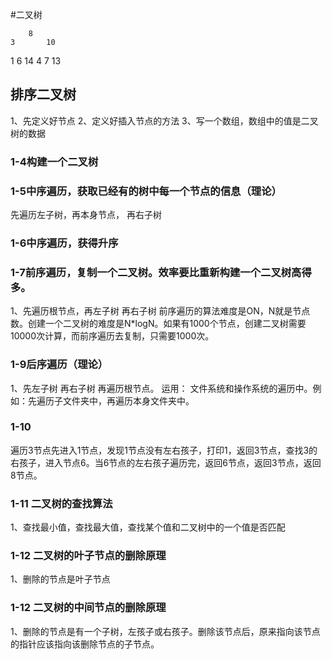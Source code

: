 #二叉树

        8
    3       10
  1   6         14
    4   7     13
## 排序二叉树
1、先定义好节点
2、定义好插入节点的方法
3、写一个数组，数组中的值是二叉树的数据
### 1-4构建一个二叉树
### 1-5中序遍历，获取已经有的树中每一个节点的信息（理论）
先遍历左子树，再本身节点， 再右子树
### 1-6中序遍历，获得升序
### 1-7前序遍历，复制一个二叉树。效率要比重新构建一个二叉树高得多。
1、先遍历根节点，再左子树 再右子树
前序遍历的算法难度是ON，N就是节点数。创建一个二叉树的难度是N*logN。如果有1000个节点，创建二叉树需要10000次计算，而前序遍历去复制，只需要1000次。
### 1-9后序遍历（理论）
1、先左子树 再右子树 再遍历根节点。
运用： 文件系统和操作系统的遍历中。例如：先遍历子文件夹中，再遍历本身文件夹中。
### 1-10
遍历3节点先进入1节点，发现1节点没有左右孩子，打印1，返回3节点，查找3的右孩子，进入节点6。当6节点的左右孩子遍历完，返回6节点，返回3节点，返回8节点。

### 1-11 二叉树的查找算法
1、查找最小值，查找最大值，查找某个值和二叉树中的一个值是否匹配

### 1-12 二叉树的叶子节点的删除原理
1、删除的节点是叶子节点

### 1-12 二叉树的中间节点的删除原理
1、删除的节点是有一个子树，左孩子或右孩子。删除该节点后，原来指向该节点的指针应该指向该删除节点的子节点。